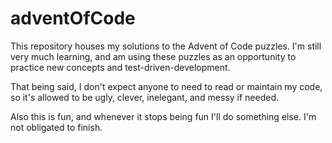 # adventOfCode

This repository houses my solutions to the Advent of Code puzzles. I'm still very much learning, and am using these puzzles as an opportunity to practice new concepts and test-driven-development.

That being said, I don't expect anyone to need to read or maintain my code, so it's allowed to be ugly, clever, inelegant, and messy if needed.

Also this is fun, and whenever it stops being fun I'll do something else. I'm not obligated to finish.
